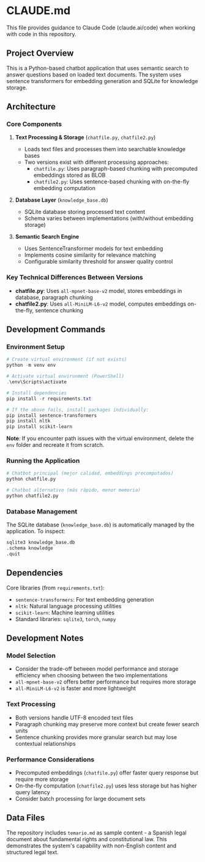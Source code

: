 # CLAUDE.md

This file provides guidance to Claude Code (claude.ai/code) when working with code in this repository.

## Project Overview

This is a Python-based chatbot application that uses semantic search to answer questions based on loaded text documents. The system uses sentence transformers for embedding generation and SQLite for knowledge storage.

## Architecture

### Core Components

1. **Text Processing & Storage** (`chatfile.py`, `chatfile2.py`)
   - Loads text files and processes them into searchable knowledge bases
   - Two versions exist with different processing approaches:
     - `chatfile.py`: Uses paragraph-based chunking with precomputed embeddings stored as BLOB
     - `chatfile2.py`: Uses sentence-based chunking with on-the-fly embedding computation
   
2. **Database Layer** (`knowledge_base.db`)
   - SQLite database storing processed text content
   - Schema varies between implementations (with/without embedding storage)

3. **Semantic Search Engine**
   - Uses SentenceTransformer models for text embedding
   - Implements cosine similarity for relevance matching
   - Configurable similarity threshold for answer quality control

### Key Technical Differences Between Versions

- **chatfile.py**: Uses `all-mpnet-base-v2` model, stores embeddings in database, paragraph chunking
- **chatfile2.py**: Uses `all-MiniLM-L6-v2` model, computes embeddings on-the-fly, sentence chunking

## Development Commands

### Environment Setup
```powershell
# Create virtual environment (if not exists)
python -m venv env

# Activate virtual environment (PowerShell)
.\env\Scripts\activate

# Install dependencies
pip install -r requirements.txt

# If the above fails, install packages individually:
pip install sentence-transformers
pip install nltk
pip install scikit-learn
```

**Note**: If you encounter path issues with the virtual environment, delete the `env` folder and recreate it from scratch.

### Running the Application
```bash
# Chatbot principal (mejor calidad, embeddings precomputados)
python chatfile.py

# Chatbot alternativo (más rápido, menor memoria)
python chatfile2.py
```

### Database Management
The SQLite database (`knowledge_base.db`) is automatically managed by the application. To inspect:
```bash
sqlite3 knowledge_base.db
.schema knowledge
.quit
```

## Dependencies

Core libraries (from `requirements.txt`):
- `sentence-transformers`: For text embedding generation
- `nltk`: Natural language processing utilities
- `scikit-learn`: Machine learning utilities
- Standard libraries: `sqlite3`, `torch`, `numpy`

## Development Notes

### Model Selection
- Consider the trade-off between model performance and storage efficiency when choosing between the two implementations
- `all-mpnet-base-v2` offers better performance but requires more storage
- `all-MiniLM-L6-v2` is faster and more lightweight

### Text Processing
- Both versions handle UTF-8 encoded text files
- Paragraph chunking may preserve more context but create fewer search units
- Sentence chunking provides more granular search but may lose contextual relationships

### Performance Considerations
- Precomputed embeddings (`chatfile.py`) offer faster query response but require more storage
- On-the-fly computation (`chatfile2.py`) uses less storage but has higher query latency
- Consider batch processing for large document sets

## Data Files

The repository includes `temario.md` as sample content - a Spanish legal document about fundamental rights and constitutional law. This demonstrates the system's capability with non-English content and structured legal text.